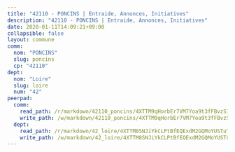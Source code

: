 ```yaml
---
title: "42110 - PONCINS | Entraide, Annonces, Initiatives"
description: "42110 - PONCINS | Entraide, Annonces, Initiatives"
date: 2020-01-11T14:09:21+09:00
collapsible: false
layout: commune
comm:
  nom: "PONCINS"
  slug: poncins
  cp: "42110"
dept:
  nom: "Loire"
  slug: loire
  num: "42"
peerpad:
  comm:
    read_path: /r/markdown/42110_poncins/4XTTM9qHorbEr7VM7Yoa9t3fFBvzS11h7D3BGSAEM5iYix9wK
    write_path: /w/markdown/42110_poncins/4XTTM9qHorbEr7VM7Yoa9t3fFBvzS11h7D3BGSAEM5iYix9wK-K3TgUbajSmV3DD53AukLpYagLzjxALsCYqvwkzSP9S64PMi7JkMDbxUkiuATpHniMsZ2tjttJRbs6Hr3TgghShMBQyRS5UyoEhWmQidXY9tNxu27PZ52XtyW5JZSBHkX525aRKKB
  dept:
    read_path: /r/markdown/42_loire/4XTTM8SNJiYkCLPtBfEQExdM2GQMoYUSTuTytLrQfQVaaYJeW
    write_path: /w/markdown/42_loire/4XTTM8SNJiYkCLPtBfEQExdM2GQMoYUSTuTytLrQfQVaaYJeW-K3TgUi5YJecchkttgL3M6Pu99u8hH2akRrHDb4XXZXATCvGiyzrNbe23fQbzNYiKWDR2re6vQN4Gxv5BQ2dayjGg1AqxtpHRtgi6cm74UeqjVtXM2ZJFa6mvBKTRc4s3X6tJYycN
---
```


